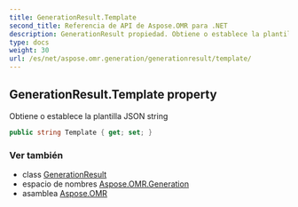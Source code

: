```yaml
---
title: GenerationResult.Template
second_title: Referencia de API de Aspose.OMR para .NET
description: GenerationResult propiedad. Obtiene o establece la plantilla JSON string
type: docs
weight: 30
url: /es/net/aspose.omr.generation/generationresult/template/
---
```

## GenerationResult.Template property

Obtiene o establece la plantilla JSON string

```csharp
public string Template { get; set; }
```

### Ver también

* class [GenerationResult](../)
* espacio de nombres [Aspose.OMR.Generation](../../generationresult/)
* asamblea [Aspose.OMR](../../../)


